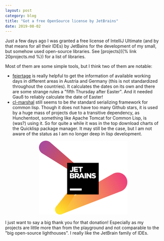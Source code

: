 ```yaml
---
layout: post
category: blog
title: "Got a free OpenSource license by JetBrains"
date: 2019-08-02
---
```


Just a few days ago I was granted a free license of IntelliJ Ultimate (and by that means for all their IDEs) by JetBains for the development of my small, but somehow used open-source libraries. See [projects]({% link 20projects.md %}) for a list of libraries. 

Most of them are some simple tools, but I think two of them are notable:

  * [feiertage](https://github.com/wlbr/feiertage) is really helpful to get the information of available working days in different areas in Austria and Germany (this is not standardized throughout the countries). It calculates the dates on its own and there are some  strange rules a "fifth Thursday after Easter". And it needed Gauß to reliably calculate the date of Easter!
  * [cl-marshal](https://github.com/wlbr) still seems to be _the_ standard serializing framework for common lisp. Though it does not have too many Github stars, it is used by a huge mass of projects due to a transitive dependency, as Hunchentoot, something like Apache Tomcat for Common Lisp, is (was?) using it. So for quite a while it was in the top download charts of the Quicklisp package manager. 
  It may still be the case, but  I am not aware of the status as I am no longer deep in lisp development.

<p align="center">
    <img src="/assets/jetbrains-variant-2.svg">
</p>

I just want to say a big thank you for that donation! Especially as my projects are little more than from the playground and not comparable to the "big open-source lighthouses". I really like the JetBrain family of IDEs.

